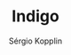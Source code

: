 ---
title: "Indigo"
github: https://github.com/sergiokopplin/indigo
demo: http://sergiokopplin.github.io/indigo/
author: Sérgio Kopplin
draft: true
ssg:
  - Jekyll
cms:
  - No Cms
---
